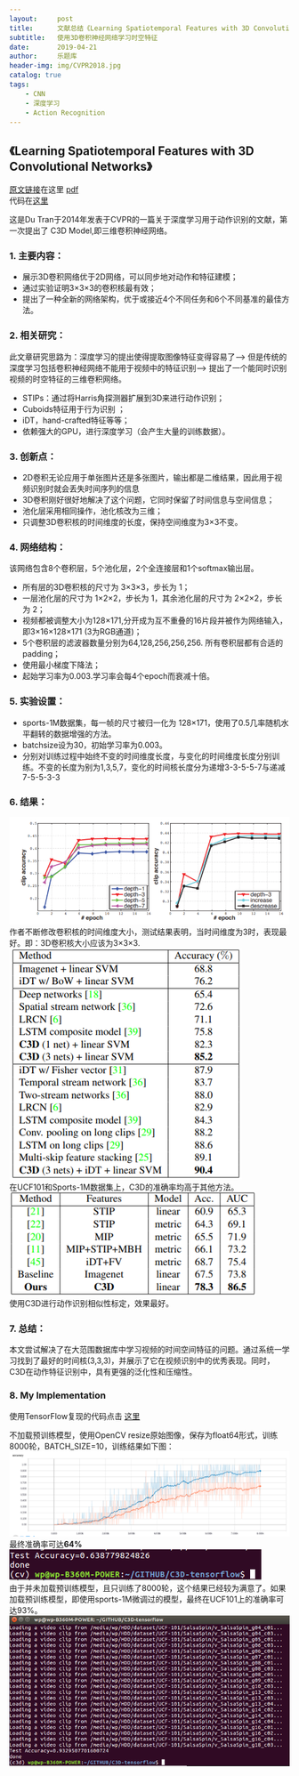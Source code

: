 ```yaml
---
layout:     post
title:      文献总结《Learning Spatiotemporal Features with 3D Convolutional Networks》(附TensorFlow代码)
subtitle:   使用3D卷积神经网络学习时空特征
date:       2019-04-21
author:     乐题库
header-img: img/CVPR2018.jpg
catalog: true
tags:
    - CNN
    - 深度学习
    - Action Recognition
---
```


## 《Learning Spatiotemporal Features with 3D Convolutional Networks》  

[原文链接](https://arxiv.org/abs/1412.0767)在这里 [pdf](https://arxiv.org/pdf/1412.0767.pdf)    
代码在[这里](https://github.com/tianyaxiang/C3D-tensorflow)

这是Du Tran于2014年发表于CVPR的一篇关于深度学习用于动作识别的文献，第一次提出了 C3D Model,即三维卷积神经网络。  

### 1.	主要内容： 
  - 展示3D卷积网络优于2D网络，可以同步地对动作和特征建模；  
  - 通过实验证明3×3×3的卷积核最有效；  
  - 提出了一种全新的网络架构，优于或接近4个不同任务和6个不同基准的最佳方法。  

### 2.	相关研究：
此文章研究思路为：深度学习的提出使得提取图像特征变得容易了——> 但是传统的深度学习包括卷积神经网络不能用于视频中的特征识别——> 提出了一个能同时识别视频的时空特征的三维卷积网络。  
- STIPs：通过将Harris角探测器扩展到3D来进行动作识别；
- Cuboids特征用于行为识别 ；
- iDT，hand-crafted特征等等；
- 依赖强大的GPU，进行深度学习（会产生大量的训练数据）。

### 3.	创新点：
- 2D卷积无论应用于单张图片还是多张图片，输出都是二维结果，因此用于视频识别时就会丢失时间序列的信息 
- 3D卷积刚好很好地解决了这个问题，它同时保留了时间信息与空间信息；
- 池化层采用相同操作，池化核改为三维；
- 只调整3D卷积核的时间维度的长度，保持空间维度为3×3不变。

### 4. 网络结构：
该网络包含8个卷积层，5个池化层，2个全连接层和1个softmax输出层。
- 所有层的3D卷积核的尺寸为 3×3×3，步长为 1；
- 一层池化层的尺寸为 1×2×2，步长为 1，其余池化层的尺寸为 2×2×2，步长为 2；
- 视频都被调整大小为128×171,分开成为互不重叠的16片段并被作为网络输入，即3×16×128×171 (3为RGB通道)；
- 5个卷积层的滤波器数量分别为64,128,256,256,256. 所有卷积层都有合适的padding；
- 使用最小梯度下降法；
- 起始学习率为0.003.学习率会每4个epoch而衰减十倍。


### 5. 实验设置：
- sports-1M数据集，每一帧的尺寸被归一化为 128×171，使用了0.5几率随机水平翻转的数据增强的方法。
- batchsize设为30，初始学习率为0.003。
- 分别对训练过程中始终不变的时间维度长度，与变化的时间维度长度分别训练。不变的长度为别为1,3,5,7，变化的时间核长度分为递增3-3-5-5-7与递减7-5-5-3-3


### 6. 结果：
 ![kernel](/img/post2-kernel.png)  
作者不断修改卷积核的时间维度大小，测试结果表明，当时间维度为3时，表现最好。即：3D卷积核大小应该为3×3×3.  
 ![ucf101](/img/post2-ucf101.png)   
在UCF101和Sports-1M数据集上，C3D的准确率均高于其他方法。  
 ![similarity](/img/post2-similarity.png)   
使用C3D进行动作识别相似性标定，效果最好。  

### 7. 总结：   
本文尝试解决了在大范围数据库中学习视频的时间空间特征的问题。通过系统一学习找到了最好的时间核(3,3,3)，并展示了它在视频识别中的优秀表现。同时，C3D在动作特征识别中，具有更强的泛化性和压缩性。

### 8. My Implementation  

使用TensorFlow复现的代码点击 [这里](https://github.com/tianyaxiang/C3D-tensorflow)  

不加载预训练模型，使用OpenCV resize原始图像，保存为float64形式，训练8000轮，BATCH_SIZE=10，训练结果如下图：  
![result](/img/post2-result.png)  
最终准确率可达**64%**  
![result2](/img/post2-result2.png)  
由于并未加载预训练模型，且只训练了8000轮，这个结果已经较为满意了。如果加载预训练模型，即使用sports-1M微调过的模型，最终在UCF101上的准确率可达93%。  
![result3](/img/post2-result3.png)  
